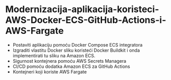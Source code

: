 # Modernizacija-aplikacija-koristeci-AWS-Docker-ECS-GitHub-Actions-i-AWS-Fargate

- Postaviti aplikaciju pomoću Docker Compose ECS integratora
- Izgraditi vlastitu Docker sliku koristeći Docker Buildkit i onda implementirati tu sliku na Amazon ECS.
- Sigurnost kontejnera pomoću AWS Secrets Managera
- CI/CD pomoću dodatka Amazon ECS za GitHub Actions
- Kontejneri koji koriste AWS Fargate
